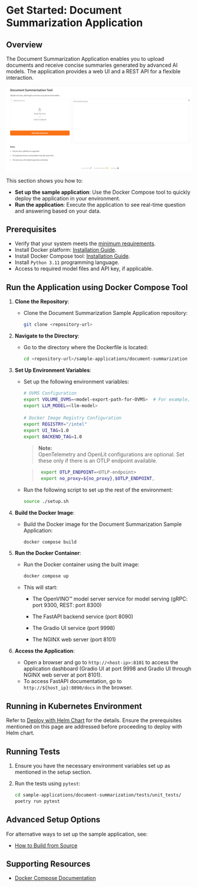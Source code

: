 # Get Started: Document Summarization Application

## Overview

The Document Summarization Application enables you to upload documents and receive concise summaries generated by advanced AI models. The application provides a web UI and a REST API for a flexible interaction.

![Document Summarization Webpage](./images/docSum-web.png)

This section shows you how to:

- **Set up the sample application**: Use the Docker Compose tool to quickly deploy the application in your environment.
- **Run the application**: Execute the application to see real-time question and answering based on your data.

## Prerequisites

- Verify that your system meets the [minimum requirements](./system-requirements.md).
- Install Docker platform: [Installation Guide](https://docs.docker.com/get-docker/).
- Install Docker Compose tool: [Installation Guide](https://docs.docker.com/compose/install/).
- Install `Python 3.11` programming language.
- Access to required model files and API key, if applicable.

## Run the Application using Docker Compose Tool

1. **Clone the Repository**:
    - Clone the Document Summarization Sample Application repository:
      ```bash
      git clone <repository-url>
      ```

2. **Navigate to the Directory**:
    - Go to the directory where the Dockerfile is located:
      ```bash
      cd <repository-url>/sample-applications/document-summarization
      ```

3. **Set Up Environment Variables**:
    - Set up the following environment variables:

      ```bash
      # OVMS Configuration
      export VOLUME_OVMS=<model-export-path-for-OVMS>  # For example, use: export VOLUME_OVMS="$PWD"
      export LLM_MODEL=<llm-model>

      # Docker Image Registry Configuration
      export REGISTRY="/intel"
      export UI_TAG=1.0
      export BACKEND_TAG=1.0
      ```
        > **Note:**  
        > OpenTelemetry and OpenLit configurations are optional. Set these only if there is an OTLP endpoint available.

        > ```bash
        >  export OTLP_ENDPOINT=<OTLP-endpoint>
        >  export no_proxy=${no_proxy},$OTLP_ENDPOINT,
        >   ```
      
    - Run the following script to set up the rest of the environment:

        ```bash
        source ./setup.sh
        ```

4. **Build the Docker Image**:
    - Build the Docker image for the Document Summarization Sample Application:
      ```bash
      docker compose build
      ```

5. **Run the Docker Container**:
    - Run the Docker container using the built image:
      ```bash
      docker compose up
      ```
      
    - This will start:
     
        - The  OpenVINO™ model server service for model serving (gRPC: port 9300, REST: port 8300)
        
        - The FastAPI backend service (port 8090)
        
        - The Gradio UI service (port 9998)
        
        - The NGINX web server (port 8101)

6. **Access the Application**:
    - Open a browser and go to `http://<host-ip>:8101` to access the application dashboard (Gradio UI at port 9998 and Gradio UI through NGINX web server at port 8101).
    - To access FastAPI documentation, go to `http://${host_ip}:8090/docs` in the browser.

## Running in Kubernetes Environment

Refer to [Deploy with Helm Chart](./deploy-with-helm.md) for the details. Ensure the prerequisites mentioned on this page are addressed before proceeding to deploy with Helm chart.

## Running Tests

1. Ensure you have the necessary environment variables set up as mentioned in the setup section.

2. Run the tests using `pytest`:
   ```sh
   cd sample-applications/document-summarization/tests/unit_tests/
   poetry run pytest
   ```

## Advanced Setup Options

For alternative ways to set up the sample application, see:

- [How to Build from Source](./build-from-source.md)


## Supporting Resources

- [Docker Compose Documentation](https://docs.docker.com/compose/)
